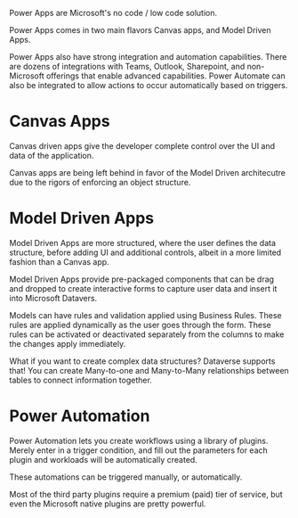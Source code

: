 Power Apps are Microsoft's no code / low code solution.

Power Apps comes in two main flavors Canvas apps, and Model Driven Apps.

Power Apps also have strong integration and automation capabilities. There are dozens of integrations with Teams, Outlook, Sharepoint, and non-Microsoft offerings that enable advanced capabilities. Power Automate can also be integrated to allow actions to occur automatically based on triggers.

# Canvas Apps
Canvas driven apps give the developer complete control over the UI and data of the application.

Canvas apps are being left behind in favor of the Model Driven architecutre due to the rigors of enforcing an object structure.

# Model Driven Apps
Model Driven Apps are more structured, where the user defines the data structure, before adding UI and additional controls, albeit in a more limited fashion than a Canvas app.

Model Driven Apps provide pre-packaged components that can be drag and dropped to create interactive forms to capture user data and insert it into Microsoft Datavers.

Models can have rules and validation applied using Business Rules. These rules are applied dynamically as the user goes through the form. These rules can be activated or deactivated separately from the columns to make the changes apply immediately.

What if you want to create complex data structures? Dataverse supports that! You can create Many-to-one and Many-to-Many relationships between tables to connect information together.

# Power Automation
Power Automation lets you create workflows using a library of plugins. Merely enter in a trigger condition, and fill out the parameters for each plugin and workloads will be automatically created.

These automations can be triggered manually, or automatically.

Most of the third party plugins require a premium (paid) tier of service, but even the Microsoft native plugins are pretty powerful.
